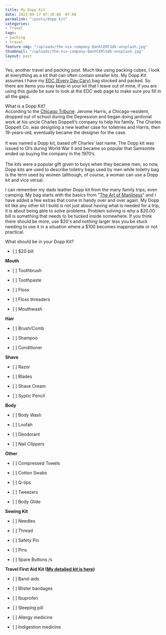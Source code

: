```yaml
---
title: My Dopp Kit
date: 2023-09-17 07:10:00 -07:00
permalink: "/posts/dopp_kit"
categories:
- Travel
tags:
- packing
- travel
feature-img: "/uploads/the-nix-company-QanhCEMlSdk-unsplash.jpg"
thumbnail: "/uploads/the-nix-company-QanhCEMlSdk-unsplash.jpg"
layout: post
---
```


Yes, another travel and packing post.  Much like using packing cubes, I look at everything as a kit that can often contain smaller kits.  My Dopp Kit assumes I have my [EDC (Every Day Cary)](https://mikehathaway.com/2023/09/08/cruise-day-bag.html) bag stocked and packed.  So there are items you may keep in your kit that I leave out of mine, if you are using this guide be sure to look at the EDC web page to make sure you fill in all the gaps.

What is a Dopp Kit?\
According to the [Chicago Tribune](https://www.chicagotribune.com/news/ct-xpm-2003-09-02-0309020136-story.html): Jerome Harris, a Chicago-resident, dropped out of school during the Depression and began doing janitorial work at his uncle Charles Doppelt’s company to help his family. The Charles Doppelt Co. was designing a new leather case for toiletries and Harris, then 19-years-old, eventually became the designer for the case.\
\
It was named a Dopp kit, based off Charles’ last name. The Dopp kit was issued to GI’s during World War II and became so popular that Samsonite ended up buying the company in the 1970’s.\
\
The kits were a popular gift given to boys when they became men, so now, Dopp kits are used to describe toiletry bags used by men while toiletry bag is the term used by women (although, of course, a woman can use a Dopp kit and vice versa).

I can remember my dads leather Dopp kit from the many family trips, even camping.   My bag starts with the basics from "[The Art of Manliness](https://www.artofmanliness.com/lifestyle/gear/building-the-perfect-dopp-kit/)" and I have added a few extras that come in handy over and over again.  My Dopp kit like any other kit I build is not just about having what is needed for a trip, it is about being able to solve problems.  Problem solving is why a $20.00 bill is something that needs to be tucked inside somewhere.  If you think there should be more, use $20's and nothing larger less you be stuck needing to use it in a situation where a $100 becomes inappropriate or not practical. 

What should be in your Dopp Kit?

* \[ \] $20 bill

**Mouth**

* \[ \] Toothbrush

* \[ \] Toothpaste

* \[ \] Floss

* \[ \] Floss threaders

* \[ \] Mouthwash

**Hair**

* \[ \] Brush/Comb

* \[ \] Shampoo

* \[ \] Conditioner

**Shave**

* \[ \] Razor

* \[ \] Blades

* \[ \] Shave Cream

* \[ \] Syptic Pencil

**Body**

* \[ \] Body Wash

* \[ \] Loofah

* \[ \] Deodorant

* \[ \] Nail Clippers

**Other**

* \[ \] Compressed Towels

* \[ \] Cotton Swabs

* \[ \] Q-tips

* \[ \] Tweezers

* \[ \] Body Glide

**Sewing Kit**

* \[ \] Needles

* \[ \] Thread

* \[ \] Safety Pin

* \[ \] Pins

* \[ \] Spare Buttons /s

**Travel First Aid Kit ([My detailed kit is here](https://mikehathaway.com/posts/travel_first_aid_kit))**

* \[ \] Band-aids

* \[ \] Blister bandages

* \[ \] Ibuprofen

* \[ \] Sleeping pill

* \[ \] Allergy medicine

* \[ \] Indigestion medicine